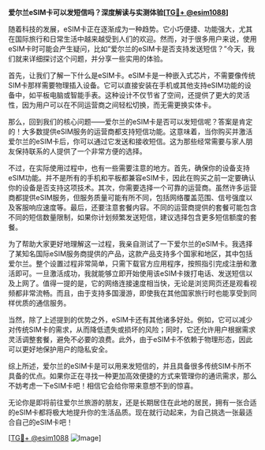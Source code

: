 **爱尔兰eSIM卡可以发短信吗？深度解读与实测体验[[TG💪+ @esim1088](https://t.me/s/esim1088)]**

随着科技的发展，eSIM卡正在逐渐成为一种趋势。它小巧便捷、功能强大，尤其在国际旅行和日常生活中越来越受到人们的欢迎。然而，对于很多用户来说，使用eSIM卡时可能会产生疑问，比如“爱尔兰的eSIM卡是否支持发送短信？”今天，我们就来详细探讨这个问题，并分享一些实用的体验。

首先，让我们了解一下什么是eSIM卡。eSIM卡是一种嵌入式芯片，不需要像传统SIM卡那样需要物理插入设备。它可以直接安装在手机或其他支持eSIM功能的设备中，如平板电脑或智能手表。这种设计不仅节省了空间，还提供了更大的灵活性，因为用户可以在不同运营商之间轻松切换，而无需更换实体卡。

那么，回到我们的核心问题——爱尔兰的eSIM卡是否可以发短信呢？答案是肯定的！大多数提供eSIM服务的运营商都支持短信功能。这意味着，当你购买并激活爱尔兰的eSIM卡后，你可以通过它发送和接收短信。这为那些经常需要与家人朋友保持联系的人提供了一个非常方便的选择。

不过，在实际使用过程中，也有一些需要注意的地方。首先，确保你的设备支持eSIM功能。并不是所有的手机和平板都兼容eSIM卡，因此在购买之前一定要确认你的设备是否支持这项技术。其次，你需要选择一个可靠的运营商。虽然许多运营商都提供eSIM服务，但服务质量可能有所不同，包括网络覆盖范围、信号强度以及客服响应速度等。最后，还要注意套餐内容。不同的运营商提供的套餐可能包含不同的短信数量限制，如果你计划频繁发送短信，建议选择包含更多短信额度的套餐。

为了帮助大家更好地理解这一过程，我亲自测试了一下爱尔兰的eSIM卡。我选择了某知名国际eSIM服务商提供的产品，这款产品支持多个国家和地区，其中包括爱尔兰。整个设置过程非常简单，只需下载官方应用程序，按照指引完成注册和激活即可。一旦激活成功，我就能够立即开始使用该eSIM卡拨打电话、发送短信以及上网了。值得一提的是，它的网络连接速度相当快，无论是浏览网页还是观看视频都非常流畅。而且，由于支持多国漫游，即使我在其他国家旅行时也能享受到同样优质的通信服务。

当然，除了上述提到的优势之外，eSIM卡还有其他诸多好处。例如，它可以减少对传统SIM卡的需求，从而降低遗失或损坏的风险；同时，它还允许用户根据需求灵活调整套餐，避免不必要的浪费。此外，由于eSIM卡不依赖于物理形态，因此可以更好地保护用户的隐私安全。

综上所述，爱尔兰的eSIM卡是可以用来发短信的，并且具备很多传统SIM卡所不具备的优点。如果你正在寻找一种更加高效便捷的方式来管理你的通讯需求，那么不妨考虑一下eSIM卡吧！相信它会给你带来意想不到的惊喜。

无论你是即将前往爱尔兰旅游的朋友，还是长期居住在此地的居民，拥有一张合适的eSIM卡都将极大地提升你的生活品质。现在就行动起来，为自己挑选一张最适合自己的eSIM卡吧！

[[TG💪+ @esim1088](https://t.me/s/esim1088) ![Image](https://i.postimg.cc/4NQfJmqS/Snipaste-2025-05-13-00-14-12.png)]